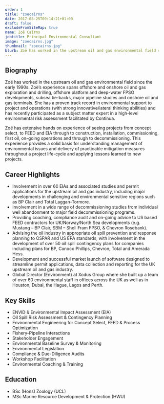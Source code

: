 ```yaml
---
order: 1
title: "zoecairns"
date: 2017-08-25T09:14:21+01:00
draft: false
excludeFromSiteMap: true
name: Zoë Cairns
jobtitle: Principal Environmental Consultant
image: "zoecairns.jpg"
thumbnail: "zoecairns.jpg"
blurb: Zoë has worked in the upstream oil and gas environmental field since the early 1990s.
---
```


## Biography

<p>
    Zoë has worked in the upstream oil and gas environmental field since
    the early 1990s. Zoë’s experience spans offshore and onshore oil and
    gas exploration and drilling, offshore platform and deep-water FPSO
    developments, subsea tie-backs, major pipeline studies and onshore
    oil and gas terminals. She has a proven track record in environmental
    support to project and operations (with strong innovative/lateral thinking
    abilities) and has recently participated as a subject matter expert in a
    high-level environmental risk assessment facilitated by Continua.                   
</p>
<p>
    Zoë has extensive hands on experience of seeing projects from
    concept select, to FEED and EIA through to construction, installation,
    commissioning, first oil, on-going operations and through to
    decommissioning. This experience provides a solid basis for
    understanding management of environmental issues and delivery of
    practicable mitigation measures throughout a project life-cycle and
    applying lessons learned to new projects.
</p>

## Career Highlights

* Involvement in over 60 EIAs and associated studies and permit
applications for the upstream oil and gas industry, including major
developments in challenging and environmental sensitive regions
such as BP Clair and Total Laggan-Tormore.
* Involvement in a wide range of decommissioning studies from individual
well abandonment to major field decommissioning programs.
* Providing coaching, compliance audit and on-going advice to US
based FEED contractors for UK/Norway/North Sea developments (e.g.
Mustang – BP Clair, SBM – Shell Fram FPSO, & Chevron Rosebank).
* Advising the oil industry in appropriate oil spill prevention and response
planning to OSPAR and US EPA standards, with involvement in the
development of over 50 oil spill contingency plans for companies
including plans for BP, Conoco Phillips, Chevron, Total and Amerada
Hess.
* Development and successful market launch of software designed to
streamline permit applications, data collection and reporting for the
UK upstream oil and gas industry.
* Global Director (Environment) at Xodus Group where she built up a
team of over 60 environmental staff in offices across the UK as well as
in Houston, Dubai, the Hague, Lagos and Perth.

<split>

## Key Skills

* ENVID & Environmental Impact Assessment (EIA)
* Oil Spill Risk Assessment & Contingency Planning
* Environmental Engineering for Concept Select, FEED & Process Optimization
* Fishery-Pipeline Interactions
* Stakeholder Engagement
* Environmental Baseline Survey & Monitoring
* Environmental Legislation
* Compliance & Due-Diligence Audits
* Workshop Facilitation
* Environmental Coaching & Training

## Education
* BSc (Hons) Zoology (UCL)
* MSc Marine Resource Development & Protection (HWU)